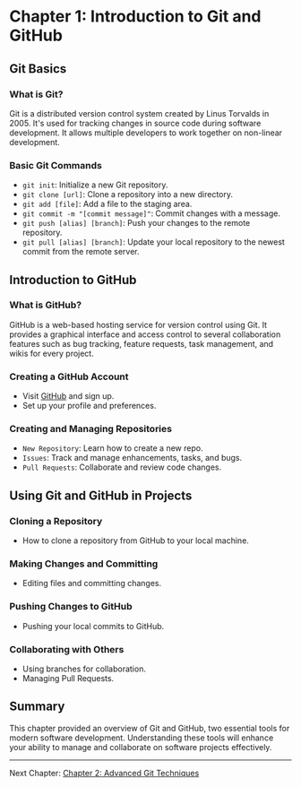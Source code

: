 # Chapter 1: Introduction to Git and GitHub

## Git Basics

### What is Git?
Git is a distributed version control system created by Linus Torvalds in 2005. It's used for tracking changes in source code during software development. It allows multiple developers to work together on non-linear development.

### Basic Git Commands
- `git init`: Initialize a new Git repository.
- `git clone [url]`: Clone a repository into a new directory.
- `git add [file]`: Add a file to the staging area.
- `git commit -m "[commit message]"`: Commit changes with a message.
- `git push [alias] [branch]`: Push your changes to the remote repository.
- `git pull [alias] [branch]`: Update your local repository to the newest commit from the remote server.

## Introduction to GitHub

### What is GitHub?
GitHub is a web-based hosting service for version control using Git. It provides a graphical interface and access control to several collaboration features such as bug tracking, feature requests, task management, and wikis for every project.

### Creating a GitHub Account
- Visit [GitHub](https://github.com) and sign up.
- Set up your profile and preferences.

### Creating and Managing Repositories
- `New Repository`: Learn how to create a new repo.
- `Issues`: Track and manage enhancements, tasks, and bugs.
- `Pull Requests`: Collaborate and review code changes.

## Using Git and GitHub in Projects

### Cloning a Repository
- How to clone a repository from GitHub to your local machine.

### Making Changes and Committing
- Editing files and committing changes.

### Pushing Changes to GitHub
- Pushing your local commits to GitHub.

### Collaborating with Others
- Using branches for collaboration.
- Managing Pull Requests.

## Summary
This chapter provided an overview of Git and GitHub, two essential tools for modern software development. Understanding these tools will enhance your ability to manage and collaborate on software projects effectively.

---

Next Chapter: [Chapter 2: Advanced Git Techniques](./chapter2.md)
